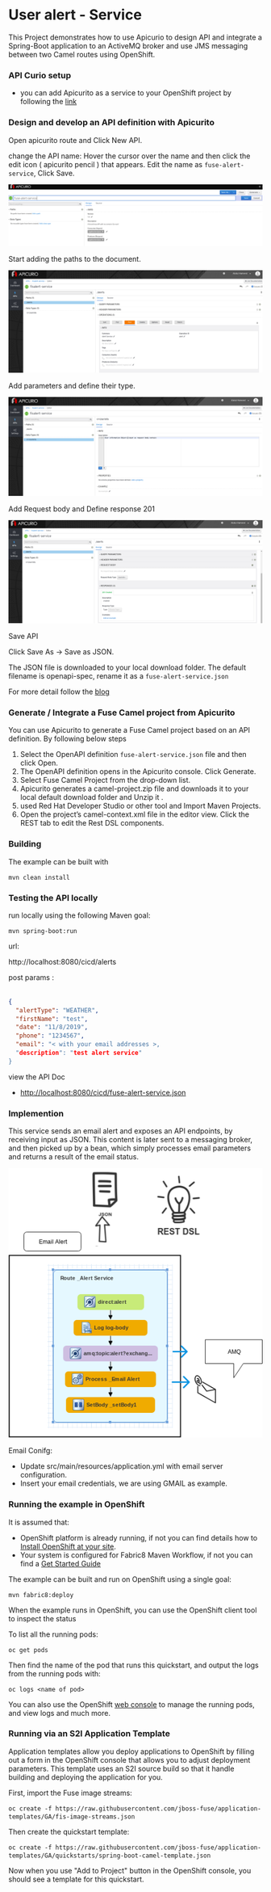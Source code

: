 #  User alert - Service 

This Project demonstrates how to use Apicurio to design API and integrate a Spring-Boot application to an ActiveMQ broker and use JMS messaging between two Camel routes using OpenShift.

### API Curio setup 

- you can add Apicurito as a service to your OpenShift project by following the [link](/setup/adding_apicurito_as_a_service_ocp.md)
  
### Design and develop an API definition with Apicurito

Open apicurito route and Click New API.
                             
change the API name: Hover the cursor over the name and then click the edit icon (  apicurito pencil ) that appears.
Edit the name as ```fuse-alert-service```, Click Save.                             


 ![alt text](../images/alert-newapi.png "Create the API (service)")

Start adding the paths to the document.

 ![alt text](../images/alert-addpath.png "Add Path")


Add parameters and define their type.

 
  ![alt text](../images/alert-datatype.png "Add parameters")

Add Request body and Define response 201

 ![alt text](../images/alert-reqbody.png "Add Operation")


Save API 
  
Click Save As → Save as JSON.

The JSON file is downloaded to your local download folder. The default filename is openapi-spec, rename it as a ``fuse-alert-service.json``

For more detail follow the [blog](https://access.redhat.com/documentation/en-us/red_hat_fuse/7.2/html-single/designing_apis_with_apicurito/index#p_creating_api_create-api-definition)

###  Generate / Integrate a Fuse Camel project from Apicurito

You can use Apicurito to generate a Fuse Camel project based on an API definition. By following below steps

1. Select the OpenAPI definition ```fuse-alert-service.json``` file and then click Open.  
2. The OpenAPI definition opens in the Apicurito console. Click Generate.
2. Select Fuse Camel Project from the drop-down list.
3. Apicurito generates a camel-project.zip file and downloads it to your local default download folder and Unzip it .
4. used Red Hat Developer Studio or other tool and Import  Maven Projects.
5. Open the project’s camel-context.xml file in the editor view. Click the REST tab to edit the Rest DSL components.

 

### Building

The example can be built with

    mvn clean install

### Testing the API locally

run locally using the following Maven goal:


    mvn spring-boot:run


url: 

http://localhost:8080/cicd/alerts

post params :

```json

{
  "alertType": "WEATHER",
  "firstName": "test",
  "date": "11/8/2019",
  "phone": "1234567",
  "email": "< with your email addresses >,
  "description": "test alert service"
}

```
view the API Doc       
   
   - <http://localhost:8080/cicd/fuse-alert-service.json>    
    
### Implemention


This service sends an email alert and exposes an API endpoints, by receiving input as JSON. This content is later sent to a messaging broker, and then picked up by a bean, which simply processes email parameters and returns a result of the email status.


  ![alt text](../images/Service2.png "Fuse Service 2")

Email Conifg:

 - Update src/main/resources/application.yml with email server configuration.
 - Insert your email credentials, we are using GMAIL as example.

### Running the example in OpenShift

It is assumed that:
- OpenShift platform is already running, if not you can find details how to [Install OpenShift at your site](https://docs.openshift.com/container-platform/3.3/install_config/index.html).
- Your system is configured for Fabric8 Maven Workflow, if not you can find a [Get Started Guide](https://access.redhat.com/documentation/en/red-hat-jboss-middleware-for-openshift/3/single/red-hat-jboss-fuse-integration-services-20-for-openshift/)

The example can be built and run on OpenShift using a single goal:

    mvn fabric8:deploy

When the example runs in OpenShift, you can use the OpenShift client tool to inspect the status

To list all the running pods:

    oc get pods

Then find the name of the pod that runs this quickstart, and output the logs from the running pods with:

    oc logs <name of pod>

You can also use the OpenShift [web console](https://docs.openshift.com/container-platform/3.3/getting_started/developers_console.html#developers-console-video) to manage the
running pods, and view logs and much more.

### Running via an S2I Application Template

Application templates allow you deploy applications to OpenShift by filling out a form in the OpenShift console that allows you to adjust deployment parameters.  This template uses an S2I source build so that it handle building and deploying the application for you.

First, import the Fuse image streams:

    oc create -f https://raw.githubusercontent.com/jboss-fuse/application-templates/GA/fis-image-streams.json

Then create the quickstart template:

    oc create -f https://raw.githubusercontent.com/jboss-fuse/application-templates/GA/quickstarts/spring-boot-camel-template.json

Now when you use "Add to Project" button in the OpenShift console, you should see a template for this quickstart. 

